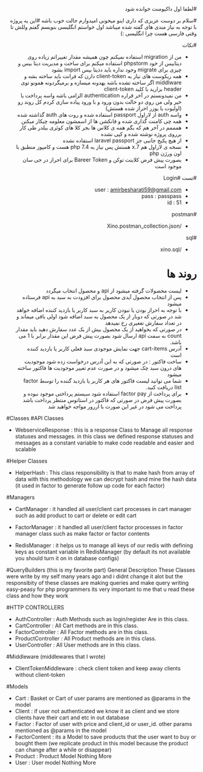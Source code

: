 <div dir="rtl" style="text-align:right;">

#لطفا اول داکیومنت خوانده شود

#سلام بر دوست عزیزی که داری اینو میخونی امیدوارم حالت خوب باشه
#این یه پروژه با توجه به نیاز مندی های گفته شده میباشد اول خواستم انگلیسی بنویسم گفتم وللش تا وقتی فارسی هست چرا انگلیسی :) 


#نکات 
- من از migration استفاده نمیکنم چون همیشه مقدار تغییراتم زیاده روی دیتابیس از خود phpstorm استفاده میکنم برای ساخت و مدیریت دیتا بیس و چیزی برای migrate وجود نداره باید دذیتا بیس import بشود 
- همه ریکوست های نیاز به client-token دارن که فرانت باید ساخته بشه و middlware اگر ساخته تشده باشه یهدونه میسازه و برمیگردونه همونو توی header بزارید با کلید client-token 
- من نمیدونستم در آخر قراره authentication الزامی باشه واسه پرداخت یا خیر ولی من روی دو حالت بدون ورود و با ورود پیاده سازی کردم کل روند رو (اولیوت با یوزر احراز شده هستش) 
- واسه auth از لاراول passport استفاده شده و روت های auth گذاشته شده   
- همه چی کامنت گذاری شده و فانکشن ها از اسمشون معلومه چیکار میکنن 
- همممم در آخر هم که بگم همه ی کلاس ها بجر کلا های کوئری بیلدر طی کار برروی پروژه نوشته شده و کپی نشده
- از هیچ پکیج جانبی جز laravel passport استفاده نشده 
- نسخه ی لاراول هم 7.x هستش پس نیاز به php 7.4 هست و کامپوز منطبق با اون ورژن php 
- بصورت پیش فرض کلاینت توکن و Bareer Token  برای احراز در جی سان موجود است 

#تست
#Login
- user : amirbesharati59@gmail.com
- pass : passpass
- id : 51

#postman 
- /Xino.postman_collection.json

#sql 
- /xino.sql

# روند ها 
- لیست محصولات گرفته میشود از api و محصول انتخاب میگردد 
- پس از انتخاب محصول آیدی محصول برای افزودت به سبد به api فرستاده میشود 
- با توجه به احراز بودن یا نبودن کاربر به سبد کاربر یا بازدید کننده اضافه خواهد شد در صورتی که دوبار از یک محصول به سبد اضافه شود اولی باقی میماند و در تعداد سفارش تغغیری رخ نمیدهد 
- در صورتی که بخواهید از یک محصول بیش از یک عدد سفارش دهید باید مقدار count به سمت api ارسال شود بصورت پیش فرض این مقدار برابر با 1 می باشد.
- آدرس cart-items جهت نمایش موجودی سبذ فعلی کاربر یا بازدید کننده است 
- ساخت فاکتور : در صورتی که به این آدرس درخواست زده شود موجودیت های درون سبد چک میشود و در صورت عدم تغییر موجودیت ها فاکتور ساخته میشود 
- شما می توانید لیست فاکتور های هر کاربر یا بازدید گننده را توسط factor list دریافت کنید.
- برای پرداخت از factor pay استفاده شود سیستم پرداختی موجود نبوده و بصورت پیش فرض در صورتی که فاکتور در استاتوس منتظر پرداخت باشد پرداخت می شود در غیر این صورت با اررور مواجه خواهید شد


</div>

<div> 

#Classes
#API Classes
- WebserviceResponse : this is a response Class to Manage all response statuses and messages. in this class we defined response statuses and messages as a constant variable to make code readable and easier and scalable

#Helper Classes
- HelperHash : This class responsibility is that to make hash from array of data with this methodology we can decrypt hash and mine the hash data (it used in factor to generate follow up code for each factor)

#Managers
- CartManager : it handled all user/client cart processes in cart manager such as add product to cart or delete or edit cart

- FactorManager : it handled all user/client factor processes in factor manager class such as make factor or factor contents

- RedisManager : it helps us to manage all keys of our redis with defining keys as constant variable in RedisManager (by default its not available you should turn it on in database configs)

#QueryBuilders (this is my favorite part)
General Description
These Classes were write by my self many years ago and i didnt change it alot but the responsibity of these classes are making queries and make query writing easy-peasy for php programmers its very important to me that u read these class and how they work 

#HTTP CONTROLLERS
- AuthController : Auth Methods such as login/register Are in this class.
- CartController : All Cart methods are in this class.
- FactorController : All Factor methods are in this class.
- ProductController : All Product methods are in this class.
- UserController : All User methods are in this class.


#Middleware (middlewares that I wrote)
- ClientTokenMiddleware : check client token and keep away clients without client-token

#Models
- Cart : Basket or Cart of user params are mentioned as @params in the model 
- Client : if user not authenticated we know it as client and we store clients have their cart and etc in out database 
- Factor : Factor of user with price and client_id or user_id. other params mentioned as @params in the model
- FactorContent : its a Model to save products that the user want to buy or bought them (we replicate product in this model because the product can change after a while or disappear)
- Product : Product Model Nothing More
-   User : User model Nothing More




</div>


